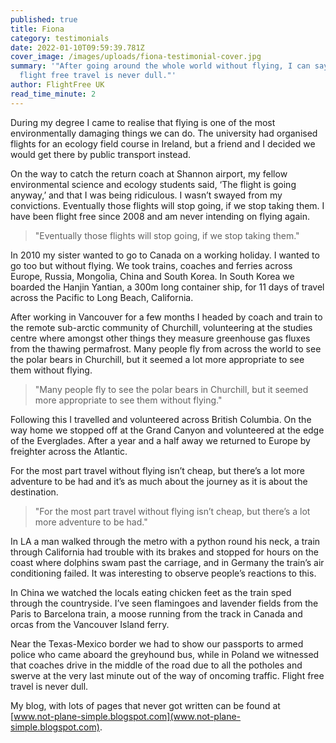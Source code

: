 ```yaml
---
published: true
title: Fiona
category: testimonials
date: 2022-01-10T09:59:39.781Z
cover_image: /images/uploads/fiona-testimonial-cover.jpg
summary: '"After going around the whole world without flying, I can say that
  flight free travel is never dull."'
author: FlightFree UK
read_time_minute: 2
---
```

During my degree I came to realise that flying is one of the most environmentally damaging things we can do. The university had organised flights for an ecology field course in Ireland, but a friend and I decided we would get there by public transport instead. 

On the way to catch the return coach at Shannon airport, my fellow environmental science and ecology students said, ‘The flight is going anyway,’ and that I was being ridiculous. I wasn’t swayed from my convictions. Eventually those flights will stop going, if we stop taking them. I have been flight free since 2008 and am never intending on flying again.

> "Eventually those flights will stop going, if we stop taking them."

In 2010 my sister wanted to go to Canada on a working holiday. I wanted to go too but without flying. We took trains, coaches and ferries across Europe, Russia, Mongolia, China and South Korea. In South Korea we boarded the Hanjin Yantian, a 300m long container ship, for 11 days of travel across the Pacific to Long Beach, California. 

After working in Vancouver for a few months I headed by coach and train to the remote sub-arctic community of Churchill, volunteering at the studies centre where amongst other things they measure greenhouse gas fluxes from the thawing permafrost. Many people fly from across the world to see the polar bears in Churchill, but it seemed a lot more appropriate to see them without flying. 

> "Many people fly to see the polar bears in Churchill, but it seemed more appropriate to see them without flying." 

Following this I travelled and volunteered across British Columbia. On the way home we stopped off at the Grand Canyon and volunteered at the edge of the Everglades. After a year and a half away we returned to Europe by freighter across the Atlantic.

For the most part travel without flying isn’t cheap, but there’s a lot more adventure to be had and it’s as much about the journey as it is about the destination. 

> "For the most part travel without flying isn’t cheap, but there’s a lot more adventure to be had." 

In LA a man walked through the metro with a python round his neck, a train through California had trouble with its brakes and stopped for hours on the coast where dolphins swam past the carriage, and in Germany the train’s air conditioning failed. It was interesting to observe people’s reactions to this. 

In China we watched the locals eating chicken feet as the train sped through the countryside. I’ve seen flamingoes and lavender fields from the Paris to Barcelona train, a moose running from the track in Canada and orcas from the Vancouver Island ferry. 

Near the Texas-Mexico border we had to show our passports to armed police who came aboard the greyhound bus, while in Poland we witnessed that coaches drive in the middle of the road due to all the potholes and swerve at the very last minute out of the way of oncoming traffic. Flight free travel is never dull.

My blog, with lots of pages that never got written can be found at [www.not-plane-simple.blogspot.com](www.not-plane-simple.blogspot.com).